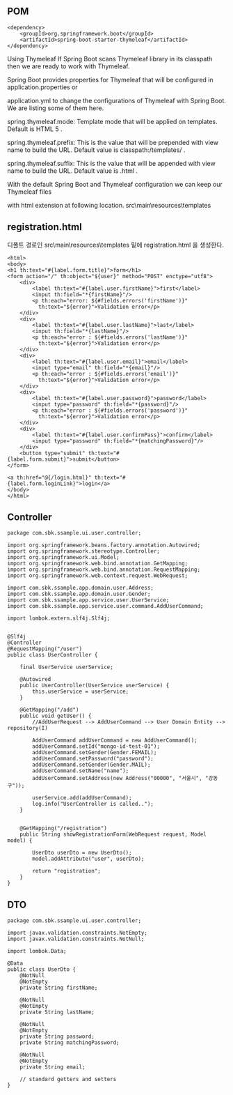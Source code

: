 ##  POM ##

```
<dependency>
	<groupId>org.springframework.boot</groupId>
 	<artifactId>spring-boot-starter-thymeleaf</artifactId>
</dependency> 
```    

Using Thymeleaf
If Spring Boot scans Thymeleaf library in its classpath then we are ready to work with Thymeleaf. 

Spring Boot provides properties for Thymeleaf that will be configured in application.properties or 

application.yml to change the configurations of Thymeleaf with Spring Boot. We are listing some of them here. 

spring.thymeleaf.mode: Template mode that will be applied on templates. Default is HTML 5 . 

spring.thymeleaf.prefix: This is the value that will be prepended with view name to build the URL. Default value is classpath:/templates/ . 

spring.thymeleaf.suffix: This is the value that will be appended with view name to build the URL. Default value is .html . 

With the default Spring Boot and Thymeleaf configuration we can keep our Thymeleaf files 

with html extension at following location.  src\main\resources\templates 





## registration.html ##
디폴트 경로인 src\main\resources\templates 밑에 registration.html 을 생성한다. 

```
<html>
<body>
<h1 th:text="#{label.form.title}">form</h1>
<form action="/" th:object="${user}" method="POST" enctype="utf8">
    <div>
        <label th:text="#{label.user.firstName}">first</label>
        <input th:field="*{firstName}"/>
        <p th:each="error: ${#fields.errors('firstName')}"
          th:text="${error}">Validation error</p>
    </div>
    <div>
        <label th:text="#{label.user.lastName}">last</label>
        <input th:field="*{lastName}"/>
        <p th:each="error : ${#fields.errors('lastName')}"
          th:text="${error}">Validation error</p>
    </div>
    <div>
        <label th:text="#{label.user.email}">email</label>
        <input type="email" th:field="*{email}"/>
        <p th:each="error : ${#fields.errors('email')}"
          th:text="${error}">Validation error</p>
    </div>
    <div>
        <label th:text="#{label.user.password}">password</label>
        <input type="password" th:field="*{password}"/>
        <p th:each="error : ${#fields.errors('password')}"
          th:text="${error}">Validation error</p>
    </div>
    <div>
        <label th:text="#{label.user.confirmPass}">confirm</label>
        <input type="password" th:field="*{matchingPassword}"/>
    </div>
    <button type="submit" th:text="#{label.form.submit}">submit</button>
</form>
 
<a th:href="@{/login.html}" th:text="#{label.form.loginLink}">login</a>
</body>
</html>
```


## Controller ##
```
package com.sbk.ssample.ui.user.controller;

import org.springframework.beans.factory.annotation.Autowired;
import org.springframework.stereotype.Controller;
import org.springframework.ui.Model;
import org.springframework.web.bind.annotation.GetMapping;
import org.springframework.web.bind.annotation.RequestMapping;
import org.springframework.web.context.request.WebRequest;

import com.sbk.ssample.app.domain.user.Address;
import com.sbk.ssample.app.domain.user.Gender;
import com.sbk.ssample.app.service.user.UserService;
import com.sbk.ssample.app.service.user.command.AddUserCommand;

import lombok.extern.slf4j.Slf4j;


@Slf4j
@Controller
@RequestMapping("/user")
public class UserController {

	final UserService userService;
	
	@Autowired
	public UserController(UserService userService) {
		this.userService = userService;
	}
	
	@GetMapping("/add")
	public void getUser() {
		//AddUserRequest --> AddUserCommand --> User Domain Entity --> repository(I)
		
		AddUserCommand addUserCommand = new AddUserCommand();
		addUserCommand.setId("mongo-id-test-01");
		addUserCommand.setGender(Gender.FEMAIL);
		addUserCommand.setPassword("password");
		addUserCommand.setGender(Gender.MAIL);
		addUserCommand.setName("name");
		addUserCommand.setAddress(new Address("00000", "서울시", "강동구"));
		
		userService.add(addUserCommand);
		log.info("UserController is called..");
	}
	
	
	@GetMapping("/registration")
	public String showRegistrationForm(WebRequest request, Model model) {
		
		UserDto userDto = new UserDto();
		model.addAttribute("user", userDto);
		
		return "registration";
	}
}

```


## DTO ##
```
package com.sbk.ssample.ui.user.controller;

import javax.validation.constraints.NotEmpty;
import javax.validation.constraints.NotNull;

import lombok.Data;

@Data
public class UserDto {
    @NotNull
    @NotEmpty
    private String firstName;
     
    @NotNull
    @NotEmpty
    private String lastName;
     
    @NotNull
    @NotEmpty
    private String password;
    private String matchingPassword;
     
    @NotNull
    @NotEmpty
    private String email;
     
    // standard getters and setters
}
```
